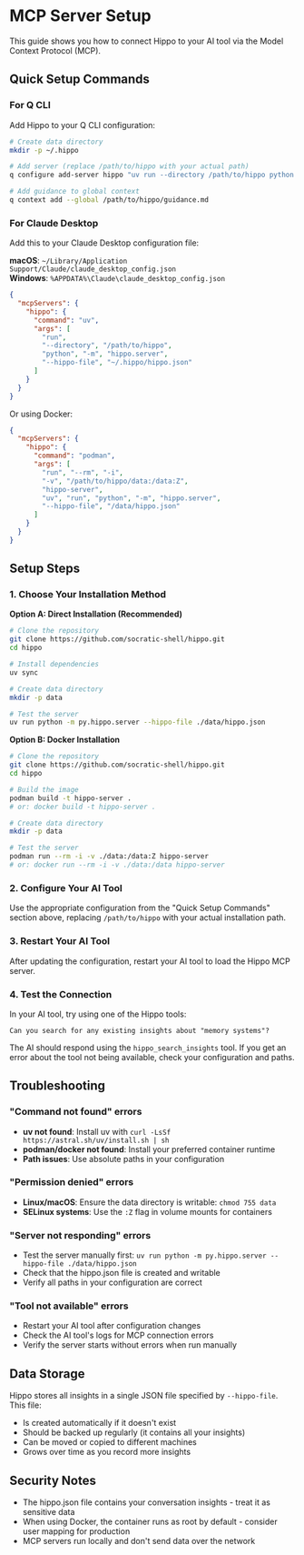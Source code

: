 # MCP Server Setup

This guide shows you how to connect Hippo to your AI tool via the Model Context Protocol (MCP).

## Quick Setup Commands

### For Q CLI

Add Hippo to your Q CLI configuration:

```bash
# Create data directory
mkdir -p ~/.hippo

# Add server (replace /path/to/hippo with your actual path)
q configure add-server hippo "uv run --directory /path/to/hippo python -m hippo.server --hippo-file ~/.hippo/hippo.json"

# Add guidance to global context
q context add --global /path/to/hippo/guidance.md
```

### For Claude Desktop

Add this to your Claude Desktop configuration file:

**macOS**: `~/Library/Application Support/Claude/claude_desktop_config.json`  
**Windows**: `%APPDATA%\Claude\claude_desktop_config.json`

```json
{
  "mcpServers": {
    "hippo": {
      "command": "uv",
      "args": [
        "run", 
        "--directory", "/path/to/hippo",
        "python", "-m", "hippo.server", 
        "--hippo-file", "~/.hippo/hippo.json"
      ]
    }
  }
}
```

Or using Docker:

```json
{
  "mcpServers": {
    "hippo": {
      "command": "podman",
      "args": [
        "run", "--rm", "-i",
        "-v", "/path/to/hippo/data:/data:Z",
        "hippo-server",
        "uv", "run", "python", "-m", "hippo.server",
        "--hippo-file", "/data/hippo.json"
      ]
    }
  }
}
```

## Setup Steps

### 1. Choose Your Installation Method

**Option A: Direct Installation (Recommended)**
```bash
# Clone the repository
git clone https://github.com/socratic-shell/hippo.git
cd hippo

# Install dependencies
uv sync

# Create data directory
mkdir -p data

# Test the server
uv run python -m py.hippo.server --hippo-file ./data/hippo.json
```

**Option B: Docker Installation**
```bash
# Clone the repository
git clone https://github.com/socratic-shell/hippo.git
cd hippo

# Build the image
podman build -t hippo-server .
# or: docker build -t hippo-server .

# Create data directory
mkdir -p data

# Test the server
podman run --rm -i -v ./data:/data:Z hippo-server
# or: docker run --rm -i -v ./data:/data hippo-server
```

### 2. Configure Your AI Tool

Use the appropriate configuration from the "Quick Setup Commands" section above, replacing `/path/to/hippo` with your actual installation path.

### 3. Restart Your AI Tool

After updating the configuration, restart your AI tool to load the Hippo MCP server.

### 4. Test the Connection

In your AI tool, try using one of the Hippo tools:

```
Can you search for any existing insights about "memory systems"?
```

The AI should respond using the `hippo_search_insights` tool. If you get an error about the tool not being available, check your configuration and paths.

## Troubleshooting

### "Command not found" errors

- **uv not found**: Install uv with `curl -LsSf https://astral.sh/uv/install.sh | sh`
- **podman/docker not found**: Install your preferred container runtime
- **Path issues**: Use absolute paths in your configuration

### "Permission denied" errors

- **Linux/macOS**: Ensure the data directory is writable: `chmod 755 data`
- **SELinux systems**: Use the `:Z` flag in volume mounts for containers

### "Server not responding" errors

- Test the server manually first: `uv run python -m py.hippo.server --hippo-file ./data/hippo.json`
- Check that the hippo.json file is created and writable
- Verify all paths in your configuration are correct

### "Tool not available" errors

- Restart your AI tool after configuration changes
- Check the AI tool's logs for MCP connection errors
- Verify the server starts without errors when run manually

## Data Storage

Hippo stores all insights in a single JSON file specified by `--hippo-file`. This file:

- Is created automatically if it doesn't exist
- Should be backed up regularly (it contains all your insights)
- Can be moved or copied to different machines
- Grows over time as you record more insights

## Security Notes

- The hippo.json file contains your conversation insights - treat it as sensitive data
- When using Docker, the container runs as root by default - consider user mapping for production
- MCP servers run locally and don't send data over the network
